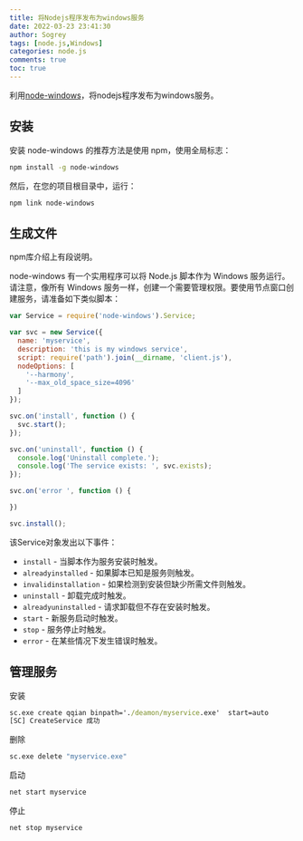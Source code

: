 ```yaml
---
title: 将Nodejs程序发布为windows服务
date: 2022-03-23 23:41:30
author: Sogrey
tags: [node.js,Windows]
categories: node.js
comments: true
toc: true
---
```



利用[node-windows](https://www.npmjs.com/package/node-windows)，将nodejs程序发布为windows服务。

## 安装

安装 node-windows 的推荐方法是使用 npm，使用全局标志：
``` bash
npm install -g node-windows
```
然后，在您的项目根目录中，运行：
``` bash
npm link node-windows
```

## 生成文件

npm库介绍上有段说明。

node-windows 有一个实用程序可以将 Node.js 脚本作为 Windows 服务运行。请注意，像所有 Windows 服务一样，创建一个需要管理权限。要使用节点窗口创建服务，请准备如下类似脚本：

``` js
var Service = require('node-windows').Service;

var svc = new Service({
  name: 'myservice',
  description: 'this is my windows service',
  script: require('path').join(__dirname, 'client.js'),
  nodeOptions: [
    '--harmony',
    '--max_old_space_size=4096'
  ]
});

svc.on('install', function () {
  svc.start();
});

svc.on('uninstall', function () {
  console.log('Uninstall complete.');
  console.log('The service exists: ', svc.exists);
});

svc.on('error ', function () {

})

svc.install();
```
该Service对象发出以下事件：

- `install` - 当脚本作为服务安装时触发。
- `alreadyinstalled` - 如果脚本已知是服务则触发。
- `invalidinstallation` - 如果检测到安装但缺少所需文件则触发。
- `uninstall` - 卸载完成时触发。
- `alreadyuninstalled` - 请求卸载但不存在安装时触发。
- `start` - 新服务启动时触发。
- `stop` - 服务停止时触发。
- `error` - 在某些情况下发生错误时触发。

## 管理服务

安装
``` cmd
sc.exe create qqian binpath='./deamon/myservice.exe'  start=auto
[SC] CreateService 成功
```
删除
``` cmd
sc.exe delete "myservice.exe"
```
启动
``` cmd
net start myservice
```
停止
``` cmd
net stop myservice
```
